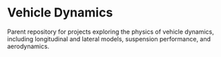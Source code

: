 # Vehicle Dynamics
 Parent repository for projects exploring the physics of vehicle dynamics, including longitudinal and lateral models, suspension performance, and aerodynamics.
